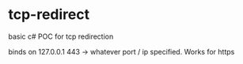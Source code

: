 # tcp-redirect

basic c# POC for tcp redirection 

binds on 127.0.0.1 443 -> whatever port / ip specified. 
Works for https
